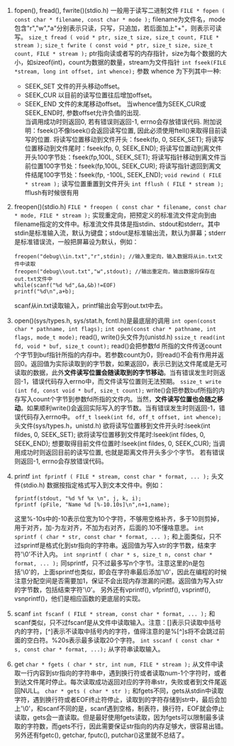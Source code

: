 1. fopen(), fread(), fwrite()(stdio.h) 一般用于读写二进制文件
	`FILE * fopen ( const char * filename, const char * mode );`
	filename为文件名，mode包含"r","w","a"分别表示只读，只写，只追加，若后面加上"+"，则表示可读写。
	`size_t fread ( void * ptr, size_t size, size_t count, FILE * stream );`
	`size_t fwrite ( const void * ptr, size_t size, size_t count, FILE * stream );`
	ptr指向读或者写的内存指针，size为每个数据的大小，如sizeof(int)，count为数据的数量，stream为文件指针
	`int fseek(FILE *stream, long int offset, int whence);`
	参数 whence 为下列其中一种:
    + SEEK_SET 文件的开头移动offset。
    + SEEK_CUR 以目前的读写位置往后增加offset。
    + SEEK_END 文件的末尾移动offset。 当whence值为SEEK_CUR或SEEK_END时, 参数offset允许负值的出现.  
	当调用成功时则返回0, 若有错误则返回-1, errno会存放错误代码.
	附加说明：fseek()不像lseek()会返回读写位置, 因此必须使用ftell()来取得目前读写的位置.
	将读写位置移动到文件开头：fseek(fp, 0, SEEK_SET);
	将读写位置移动到文件尾时：fseek(fp, 0, SEEK_END);
	将读写位置动到离文件开头100字节处：fseek(fp,100L, SEEK_SET);
	将读写指针移动到离文件当前位置100字节处：fseek(fp,100L, SEEK_CUR);
	将读写指针退回到离文件结尾100字节处：fseek(fp, -100L, SEEK_END);
	`void rewind ( FILE * stream );`
	读写位置重置到文件开头
	`int fflush ( FILE * stream );`
	fflush有时候很有用
	
2. freopen()(stdio.h)
	`FILE * freopen ( const char * filename, const char * mode, FILE * stream );`
	实现重定向，把预定义的标准流文件定向到由filename指定的文件中。标准流文件具体是指stdin、stdout和stderr。其中stdin是标准输入流，默认为键盘；stdout是标准输出流，默认为屏幕；stderr是标准错误流，一般把屏幕设为默认，例如：
	```
	freopen("debug\\in.txt","r",stdin); //输入重定向，输入数据将从in.txt文件中读取 
	freopen("debug\\out.txt","w",stdout); //输出重定向，输出数据将保存在out.txt文件中
	while(scanf("%d %d",&a,&b)!=EOF) 
	printf("%d\n",a+b);
	```
	scanf从in.txt读取输入，printf输出会写到out.txt中去。
3. open()(sys/types.h, sys/stat.h, fcntl.h)是最底层的调用
	`int open(const char * pathname, int flags);`
	`int open(const char * pathname, int flags, mode_t mode);`
	read(), write()头文件为(unistd.h)
	`ssize_t read(int fd, void * buf, size_t count);`
	read()会把参数fd 所指的文件传送count个字节到buf指针所指的内存中。若参数count为0，则read()不会有作用并返回0。返回值为实际读取到的字节数，如果返回0，表示已到达文件尾或是无可读取的数据，此外**文件读写位置会随读取到的字节移动**。当有错误发生时则返回-1，错误代码存入errno中，而文件读写位置则无法预期。
	`ssize_t write (int fd, const void * buf, size_t count);`
	write()会把参数buf所指的内存写入count个字节到参数fd所指的文件内。当然，**文件读写位置也会随之移动**。如果顺利write()会返回实际写入的字节数。当有错误发生时则返回-1，错误代码存入errno中。
	`off_t lseek(int fd, off_t offset, int whence);` 头文件(sys/types.h，unistd.h)
	欲将读写位置移到文件开头时:lseek(int fildes, 0, SEEK_SET);
	欲将读写位置移到文件尾时:lseek(int fildes, 0, SEEK_END);
	想要取得目前文件位置时:lseek(int fildes, 0, SEEK_CUR);
	当调用成功时则返回目前的读写位置, 也就是距离文件开头多少个字节。 若有错误则返回-1, errno会存放错误代码。
	
4. printf
	`int fprintf ( FILE * stream, const char * format, ... );` 头文件(stdio.h)
	数据按指定格式写入到文本文件中。例如：
	```
	fprintf(stdout, "%d %f %x \n", j, k, i);
	fprintf (pFile, "Name %d [%-10.10s]\n",n+1,name);
	```
	这里%-10s中的-10表示位宽为10个字符，不够用空格补齐，多于10则剪掉，用于对齐，加-为左对齐，不加为右对齐，后面的.10不懂啥意思。
	`int sprintf ( char * str, const char * format, ... );`
	和上面类似，只不过sprintf是格式化到str指向的字符串。返回值为写入str的字节数，结束字符'\0'不计入内。
	`int snprintf ( char * s, size_t n, const char * format, ... );`
	同sprintf，只不过最多写n个字节。注意这里的n是包括'\0'的，上面sprintf也类似，即会在字符串最后添加'\0'，因此在编程的时候注意分配空间是否需要加1，保证不会出现内存泄漏的问题。返回值为写入str的字节数，包括结束字符'\0'。
	另外还有vprintf(), vfprintf(), vsprintf(), vsnprintf()，他们是相应函数的更底层的实现。
5. scanf
	`int fscanf ( FILE * stream, const char * format, ... );`
	和scanf类似，只不过fscanf是从文件中读取输入。注意：[]表示只读取中括号内的字符，[^]表示不读取中括号内的字符，值得注意的是%[^]s将不会跳过前面的空白符。%20s表示最多读取20个字符。
	`int sscanf ( const char * s, const char * format, ...);`
	从字符串读取输入。
6. get
	`char * fgets ( char * str, int num, FILE * stream );`
	从文件中读取一行内容到str指向的字符串中，遇到换行符或者读取num-1个字符时，或者到达文件尾时停止。每次读取成功返回对应的字符串str，失败或者到文件尾返回NULL。
	`char * gets ( char * str );`
	和fgets不同，gets从stdin中读取字符，遇到换行符或者EOF终止符停止，读取到的字符存储到str中，最后会加上'\0'，和scanf不同的是，scanf遇到空格，制表符，换行符，EOF就会停止读取，gets会一直读取。但是最好使用fgets读取，因为fgets可以限制最多读取的字符数，而gets不行，因此需要保证str指向的内存足够大，很容易出错。
	另外还有fgetc(), getchar, fputc(), putchar()这里就不总结了。